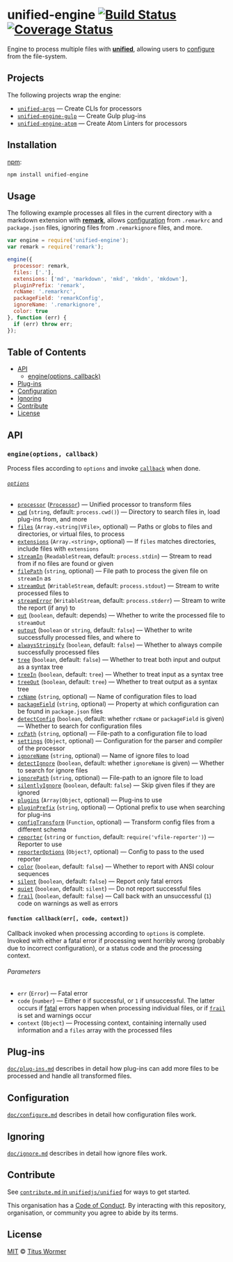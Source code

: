 # unified-engine [![Build Status][travis-badge]][travis] [![Coverage Status][codecov-badge]][codecov]

Engine to process multiple files with [**unified**][unified], allowing users
to [configure][] from the file-system.

## Projects

The following projects wrap the engine:

*   [`unified-args`][args] — Create CLIs for processors
*   [`unified-engine-gulp`][gulp] — Create Gulp plug-ins
*   [`unified-engine-atom`][atom] — Create Atom Linters for processors

## Installation

[npm][]:

```bash
npm install unified-engine
```

## Usage

The following example processes all files in the current directory with a
markdown extension with [**remark**][remark], allows [configuration][configure]
from `.remarkrc` and `package.json` files, ignoring files from `.remarkignore`
files, and more.

```js
var engine = require('unified-engine');
var remark = require('remark');

engine({
  processor: remark,
  files: ['.'],
  extensions: ['md', 'markdown', 'mkd', 'mkdn', 'mkdown'],
  pluginPrefix: 'remark',
  rcName: '.remarkrc',
  packageField: 'remarkConfig',
  ignoreName: '.remarkignore',
  color: true
}, function (err) {
  if (err) throw err;
});
```

## Table of Contents

*   [API](#api)
    *   [engine(options, callback)](#engineoptions-callback)
*   [Plug-ins](#plug-ins)
*   [Configuration](#configuration)
*   [Ignoring](#ignoring)
*   [Contribute](#contribute)
*   [License](#license)

## API

### `engine(options, callback)`

Process files according to `options` and invoke [`callback`][callback] when
done.

###### [`options`][options]

*   [`processor`][processor] ([`Processor`][unified-processor])
    — Unified processor to transform files
*   [`cwd`][cwd] (`string`, default: `process.cwd()`)
    — Directory to search files in, load plug-ins from, and more
*   [`files`][files] (`Array.<string|VFile>`, optional)
    — Paths or globs to files and directories, or virtual files, to process
*   [`extensions`][extensions] (`Array.<string>`, optional)
    — If `files` matches directories, include files with `extensions`
*   [`streamIn`][stream-in] (`ReadableStream`, default: `process.stdin`)
    — Stream to read from if no files are found or given
*   [`filePath`][file-path] (`string`, optional)
    — File path to process the given file on `streamIn` as
*   [`streamOut`][stream-out] (`WritableStream`, default: `process.stdout`)
    — Stream to write processed files to
*   [`streamError`][stream-error] (`WritableStream`, default: `process.stderr`)
    — Stream to write the report (if any) to
*   [`out`][out] (`boolean`, default: depends)
    — Whether to write the processed file to `streamOut`
*   [`output`][output] (`boolean` or `string`, default: `false`)
    — Whether to write successfully processed files, and where to
*   [`alwaysStringify`][always-stringify] (`boolean`, default: `false`)
    — Whether to always compile successfully processed files
*   [`tree`][tree] (`boolean`, default: `false`)
    — Whether to treat both input and output as a syntax tree
*   [`treeIn`][tree-in] (`boolean`, default: `tree`)
    — Whether to treat input as a syntax tree
*   [`treeOut`][tree-out] (`boolean`, default: `tree`)
    — Whether to treat output as a syntax tree
*   [`rcName`][rc-name] (`string`, optional)
    — Name of configuration files to load
*   [`packageField`][package-field] (`string`, optional)
    — Property at which configuration can be found in `package.json` files
*   [`detectConfig`][detect-config] (`boolean`, default: whether `rcName` or
    `packageField` is given)
    — Whether to search for configuration files
*   [`rcPath`][rc-path] (`string`, optional)
    — File-path to a configuration file to load
*   [`settings`][settings] (`Object`, optional)
    — Configuration for the parser and compiler of the processor
*   [`ignoreName`][ignore-name] (`string`, optional)
    — Name of ignore files to load
*   [`detectIgnore`][detect-ignore] (`boolean`, default: whether `ignoreName`
    is given)
    — Whether to search for ignore files
*   [`ignorePath`][ignore-path] (`string`, optional)
    — File-path to an ignore file to load
*   [`silentlyIgnore`][silently-ignore] (`boolean`, default: `false`)
    — Skip given files if they are ignored
*   [`plugins`][plugins] (`Array|Object`, optional)
    — Plug-ins to use
*   [`pluginPrefix`][plugin-prefix] (`string`, optional)
    — Optional prefix to use when searching for plug-ins
*   [`configTransform`][config-transform] (`Function`, optional)
    — Transform config files from a different schema
*   [`reporter`][reporter] (`string` or `function`, default:
    `require('vfile-reporter')`)
    — Reporter to use
*   [`reporterOptions`][reporteroptions] (`Object?`, optional)
    — Config to pass to the used reporter
*   [`color`][color] (`boolean`, default: `false`)
    — Whether to report with ANSI colour sequences
*   [`silent`][silent] (`boolean`, default: `false`)
    — Report only fatal errors
*   [`quiet`][quiet] (`boolean`, default: `silent`)
    — Do not report successful files
*   [`frail`][frail] (`boolean`, default: `false`)
    — Call back with an unsuccessful (`1`) code on warnings as well as errors

#### `function callback(err[, code, context])`

Callback invoked when processing according to `options` is complete.
Invoked with either a fatal error if processing went horribly wrong
(probably due to incorrect configuration), or a status code and the
processing context.

###### Parameters

*   `err` (`Error`) — Fatal error
*   `code` (`number`) — Either `0` if successful, or `1` if
    unsuccessful.  The latter occurs if [fatal][] errors
    happen when processing individual files, or if [`frail`][frail]
    is set and warnings occur
*   `context` (`Object`) — Processing context, containing internally
    used information and a `files` array with the processed files

## Plug-ins

[`doc/plug-ins.md`][plug-ins] describes in detail how plug-ins
can add more files to be processed and handle all transformed files.

## Configuration

[`doc/configure.md`][configure] describes in detail how configuration
files work.

## Ignoring

[`doc/ignore.md`][ignore] describes in detail how ignore files work.

## Contribute

See [`contribute.md` in `unifiedjs/unified`][contribute] for ways to get
started.

This organisation has a [Code of Conduct][coc].  By interacting with this
repository, organisation, or community you agree to abide by its terms.

## License

[MIT][license] © [Titus Wormer][author]

<!-- Definitions -->

[travis-badge]: https://img.shields.io/travis/unifiedjs/unified-engine.svg

[travis]: https://travis-ci.org/unifiedjs/unified-engine

[codecov-badge]: https://img.shields.io/codecov/c/github/unifiedjs/unified-engine.svg

[codecov]: https://codecov.io/github/unifiedjs/unified-engine

[npm]: https://docs.npmjs.com/cli/install

[license]: LICENSE

[author]: http://wooorm.com

[unified]: https://github.com/unifiedjs/unified

[unified-processor]: https://github.com/unifiedjs/unified#processor

[remark]: https://github.com/remarkjs/remark

[fatal]: https://github.com/vfile/vfile#vfilefailreason-position-ruleid

[callback]: #function-callbackerr-code-context

[options]: doc/options.md#options

[processor]: doc/options.md#optionsprocessor

[cwd]: doc/options.md#optionscwd

[extensions]: doc/options.md#optionsextensions

[stream-in]: doc/options.md#optionsstreamin

[file-path]: doc/options.md#optionsfilepath

[stream-out]: doc/options.md#optionsstreamout

[stream-error]: doc/options.md#optionsstreamerror

[out]: doc/options.md#optionsout

[output]: doc/options.md#optionsoutput

[always-stringify]: doc/options.md#optionsalwaysstringify

[tree]: doc/options.md#optionstree

[tree-in]: doc/options.md#optionstreein

[tree-out]: doc/options.md#optionstreeout

[detect-config]: doc/options.md#optionsdetectconfig

[rc-name]: doc/options.md#optionsrcname

[package-field]: doc/options.md#optionspackagefield

[rc-path]: doc/options.md#optionsrcpath

[settings]: doc/options.md#optionssettings

[detect-ignore]: doc/options.md#optionsdetectignore

[ignore-name]: doc/options.md#optionsignorename

[ignore-path]: doc/options.md#optionsignorepath

[silently-ignore]: doc/options.md#optionssilentlyignore

[plugin-prefix]: doc/options.md#optionspluginprefix

[config-transform]: doc/options.md#optionsconfigtransform

[plugins]: doc/options.md#optionsplugins

[reporter]: doc/options.md#optionsreporter

[reporteroptions]: doc/options.md#optionsreporteroptions

[color]: doc/options.md#optionscolor

[silent]: doc/options.md#optionssilent

[quiet]: doc/options.md#optionsquiet

[frail]: doc/options.md#optionsfrail

[files]: doc/options.md#optionsfiles

[configure]: doc/configure.md

[ignore]: doc/ignore.md

[plug-ins]: doc/plug-ins.md

[atom]: https://github.com/unifiedjs/unified-engine-atom

[gulp]: https://github.com/unifiedjs/unified-engine-gulp

[args]: https://github.com/unifiedjs/unified-args

[contribute]: https://github.com/unifiedjs/unified/blob/master/contributing.md

[coc]: https://github.com/unifiedjs/unified/blob/master/code-of-conduct.md

